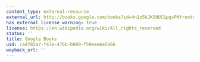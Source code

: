 ```yaml
---
content_type: external-resource
external_url: http://books.google.com/books?id=4n1z5kJK50UC&pg=PAfrontcover
has_external_license_warning: true
license: https://en.wikipedia.org/wiki/All_rights_reserved
status: ''
title: Google Books
uid: ca4782a7-f47e-476b-b000-f59eee6e5b66
wayback_url: ''
---
```

